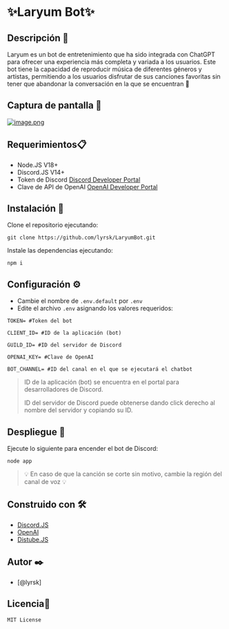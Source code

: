 # ✨Laryum Bot✨


## Descripción 💫
Laryum es un bot de entretenimiento que ha sido integrada con ChatGPT para ofrecer una experiencia más completa y variada a los usuarios. Este bot tiene la capacidad de reproducir música de diferentes géneros y artistas, permitiendo a los usuarios disfrutar de sus canciones favoritas sin tener que abandonar la conversación en la que se encuentran 🤖
## Captura de pantalla 📌
[![image.png](https://i.postimg.cc/GmwPzkPs/image.png)](https://postimg.cc/ZCHy5vMT)

## Requerimientos📋
- Node.JS V18+
- Discord.JS V14+
- Token de Discord [Discord Developer Portal](https://discord.com/developers/applications)
- Clave de API de OpenAI [OpenAI Developer Portal](https://platform.openai.com/account/api-keys)
## Instalación 🔧
Clone el repositorio ejecutando:
```
git clone https://github.com/lyrsk/LaryumBot.git
```
Instale las dependencias ejecutando:
```
npm i
```
## Configuración ⚙️
- Cambie el nombre de `.env.default` por `.env`
- Edite el archivo `.env` asignando los valores requeridos:
```
TOKEN= #Token del bot

CLIENT_ID= #ID de la aplicación (bot)

GUILD_ID= #ID del servidor de Discord

OPENAI_KEY= #Clave de OpenAI

BOT_CHANNEL= #ID del canal en el que se ejecutará el chatbot
```
> ID de la aplicación (bot) se encuentra en el portal para desarrolladores de Discord.
>
> ID del servidor de Discord puede obtenerse dando click derecho al nombre del servidor y copiando su ID.
## Despliegue 🚀
Ejecute lo siguiente para encender el bot de Discord:
```
node app
```
> 💡 En caso de que la canción se corte sin motivo, cambie la región del canal de voz 💡
## Construido con 🛠️
- [Discord.JS](https://discord.js.org/#/) 
- [OpenAI](https://platform.openai.com)
- [Distube.JS](https://distube.js.org/#/)

## Autor ✒️
- [@lyrsk]

## Licencia📄
```
MIT License
```

